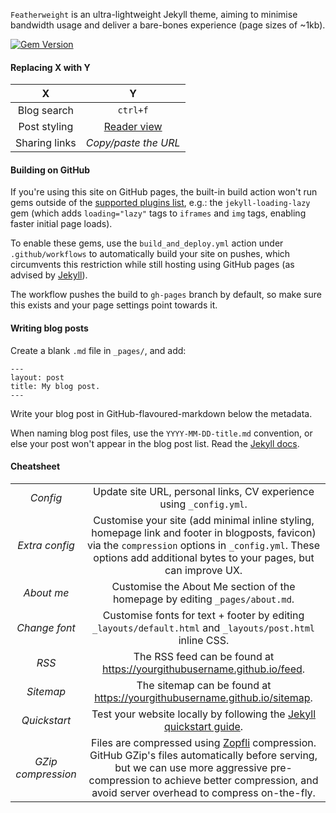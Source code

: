 `Featherweight` is an ultra-lightweight Jekyll theme, aiming to minimise bandwidth usage and deliver a bare-bones experience (page sizes of ~1kb). 

[![Gem Version](https://img.shields.io/gem/v/featherweight?style=flat-square)][ruby-gems]

[ruby-gems]: https://rubygems.org/gems/featherweight


#### Replacing X with Y

|X|Y|
|:--:|:--:|
|Blog search|`ctrl+f`|
|Post styling|[Reader view](https://support.mozilla.org/en-US/kb/firefox-reader-view-clutter-free-web-pages)|
|Sharing links|_Copy/paste the URL_|

#### Building on GitHub

If you're using this site on GitHub pages, the built-in build action won't run gems outside of the [supported plugins list](https://pages.github.com/versions/), e.g.: the `jekyll-loading-lazy` gem (which adds `loading="lazy"` tags to `iframes` and `img` tags, enabling faster initial page loads).

To enable these gems, use the `build_and_deploy.yml` action under `.github/workflows` to automatically build your site on pushes, which circumvents this restriction while still hosting using GitHub pages (as advised by [Jekyll](https://jekyllrb.com/docs/continuous-integration/github-actions/)).

The workflow pushes the build to `gh-pages` branch by default, so make sure this exists and your page settings point towards it.

#### Writing blog posts

Create a blank `.md` file in `_pages/`, and add:
```
---
layout: post
title: My blog post.
---
```

Write your blog post in GitHub-flavoured-markdown below the metadata.

When naming blog post files, use the `YYYY-MM-DD-title.md` convention, or else your post won't appear in the blog post list. Read the [Jekyll docs](https://jekyllrb.com/docs/posts/).

#### Cheatsheet

|||
|:--:|:--:|
| _Config_ | Update site URL, personal links, CV experience using `_config.yml`. |
| _Extra config_ | Customise your site (add minimal inline styling, homepage link and footer in blogposts, favicon) via the `compression` options in `_config.yml`. These options add additional bytes to your pages, but can improve UX. |
| _About me_ | Customise the About Me section of the homepage by editing `_pages/about.md`. |
| _Change font_ | Customise fonts for text + footer by editing `_layouts/default.html` and `_layouts/post.html` inline CSS. |
| _RSS_ | The RSS feed can be found at <https://yourgithubusername.github.io/feed>. |
| _Sitemap_ | The sitemap can be found at <https://yourgithubusername.github.io/sitemap>. |
| _Quickstart_ | Test your website locally by following the [Jekyll quickstart guide](https://jekyllrb.com/docs/). |
| _GZip compression_ | Files are compressed using [Zopfli](https://github.com/philnash/jekyll-zopfli) compression. GitHub GZip's files automatically before serving, but we can use more aggressive pre-compression to achieve better compression, and avoid server overhead to compress on-the-fly. |

